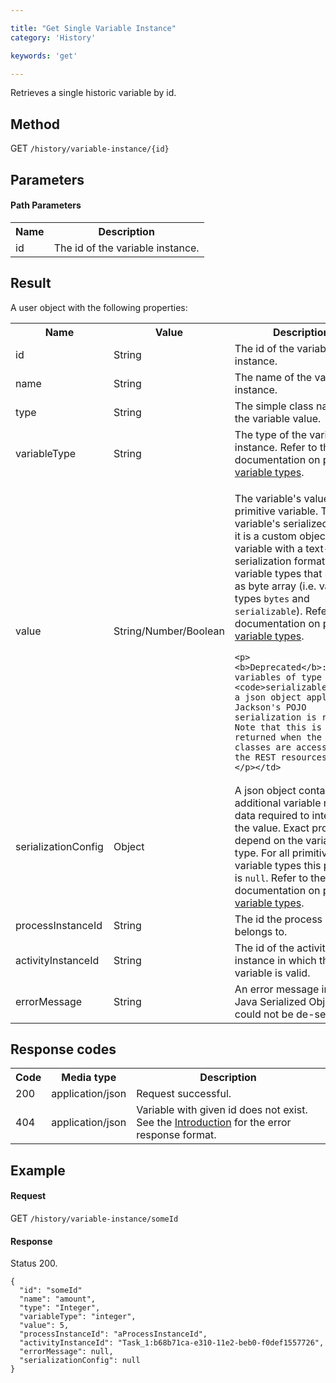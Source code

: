 ```yaml
---

title: "Get Single Variable Instance"
category: 'History'

keywords: 'get'

---
```



Retrieves a single historic variable by id.


Method
------

GET `/history/variable-instance/{id}`


Parameters
----------

#### Path Parameters

<table class="table table-striped">
  <tr>
    <th>Name</th>
    <th>Description</th>
  </tr>
  <tr>
    <td>id</td>
    <td>The id of the variable instance.</td>
  </tr>
</table>


Result
------

A user object with the following properties:

<table class="table table-striped">
  <tr>
    <th>Name</th>
    <th>Value</th>
    <th>Description</th>
  </tr>
  <tr>
    <td>id</td>
    <td>String</td>
    <td>The id of the variable instance.</td>
  </tr>
  <tr>
    <td>name</td>
    <td>String</td>
    <td>The name of the variable instance.</td>
  </tr>
  <tr>
    <td>type</td>
    <td>String</td>
    <td>The simple class name of the variable value.</td>
  </tr>
  <tr>
    <td>variableType</td>
    <td>String</td>
    <td>The type of the variable instance. Refer to the documentation on <a href="ref:/guides/user-guide/#process-engine-process-variables-variable-types">process variable types</a>.</td>
  </tr>
  <tr>
    <td>value</td>
    <td>String/Number/Boolean</td>
    <td><p>The variable's value if it is a primitive variable. The variable's serialized value if it is a custom object variable with a text-based serialization format. <code>null</code> for variable types that serialize as byte array (i.e. variable types <code>bytes</code> and <code>serializable</code>). Refer to the documentation on <a href="ref:/guides/user-guide/#process-engine-process-variables-variable-types">process variable types</a>.</p>
    
    <p>
    <b>Deprecated</b>: For variables of type <code>serializable</code>, a json object applying Jackson's POJO
    serialization is returned. Note that this is only returned when the involved classes are accessible to the REST resources.
    </p></td>
  </tr>
  <tr>
    <td>serializationConfig</td>
    <td>Object</td>
    <td>A json object containing additional variable meta-data required to interpret the value. Exact properties depend on the variable type. For all primitive variable types this property is <code>null</code>. Refer to the documentation on <a href="ref:/guides/user-guide/#process-engine-process-variables-variable-types">process variable types</a>.
    </td>
  </tr>
  <tr>
    <td>processInstanceId</td>
    <td>String</td>
    <td>The id the process instance belongs to.</td>
  </tr>
  <tr>
    <td>activityInstanceId</td>
    <td>String</td>
    <td>The id of the activity instance in which the variable is valid.</td>
  </tr>
  <tr>
    <td>errorMessage</td>
    <td>String</td>
    <td>An error message in case a Java Serialized Object could not be de-serialized.</td>
  </tr>
</table>

Response codes
--------------

<table class="table table-striped">
  <tr>
    <th>Code</th>
    <th>Media type</th>
    <th>Description</th>
  </tr>
  <tr>
    <td>200</td>
    <td>application/json</td>
    <td>Request successful.</td>
  </tr>
  <tr>
    <td>404</td>
    <td>application/json</td>
    <td>Variable with given id does not exist. See the <a href="ref:#overview-introduction">Introduction</a> for the error response format.</td>
  </tr>
</table>

Example
-------

#### Request

GET `/history/variable-instance/someId`
  
#### Response

Status 200.

    {
      "id": "someId"
      "name": "amount",
      "type": "Integer",
      "variableType": "integer",
      "value": 5,
      "processInstanceId": "aProcessInstanceId",
      "activityInstanceId": "Task_1:b68b71ca-e310-11e2-beb0-f0def1557726",
      "errorMessage": null,
      "serializationConfig": null
    }
